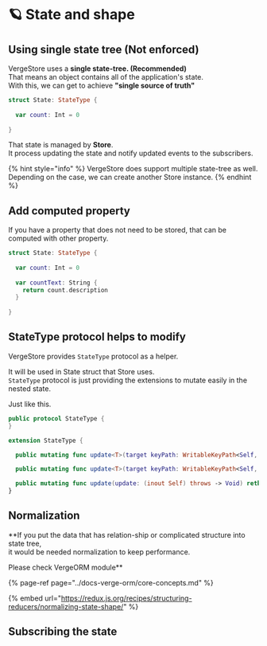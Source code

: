# 🪐 State and shape

## Using single state tree \(Not enforced\)

VergeStore uses a **single state-tree. \(Recommended\)**  
That means an object contains all of the application's state.  
With this, we can get to achieve **"single source of truth"**

```swift
struct State: StateType {
  
  var count: Int = 0
  
}
```

That state is managed by **Store**.  
It process updating the state and notify updated events to the subscribers.

{% hint style="info" %}
VergeStore does support multiple state-tree as well.  
Depending on the case, we can create another Store instance.
{% endhint %}

## Add computed property

If you have a property that does not need to be stored, that can be computed with other property.

```swift
struct State: StateType {
  
  var count: Int = 0
  
  var countText: String {
    return count.description
  }
  
}
```

## StateType protocol helps to modify

VergeStore provides `StateType` protocol as a helper.

It will be used in State struct that Store uses.  
`StateType` protocol is just providing the extensions to mutate easily in the nested state.

Just like this.

```swift
public protocol StateType {
}

extension StateType {

  public mutating func update<T>(target keyPath: WritableKeyPath<Self, T>, update: (inout T.Wrapped) throws -> Void) rethrows where T : VergeStore._VergeStore_OptionalProtocol

  public mutating func update<T>(target keyPath: WritableKeyPath<Self, T>, update: (inout T) throws -> Void) rethrows

  public mutating func update(update: (inout Self) throws -> Void) rethrows
}
```

## Normalization

**If you put the data that has relation-ship or complicated structure into state tree,   
it would be needed normalization to keep performance.  
  
Please check VergeORM module**

{% page-ref page="../docs-verge-orm/core-concepts.md" %}

{% embed url="https://redux.js.org/recipes/structuring-reducers/normalizing-state-shape/" %}

## Subscribing the state



